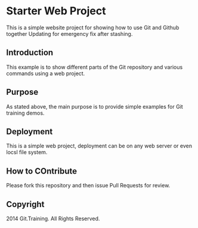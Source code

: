 # Starter Web Project

This is a simple website project for showing how to use Git and Github together
Updating for emergency fix after stashing.
## Introduction

This example is to show different parts of the Git repository and various commands using a web project.


## Purpose

As stated above, the main purpose is to provide simple examples for Git training demos.

## Deployment

This is a simple web project, deployment can be on any web server or even locsl file system.

## How to COntribute

Please fork this repository and then issue Pull Requests for review.

## Copyright

2014 Git.Training. All Rights Reserved.